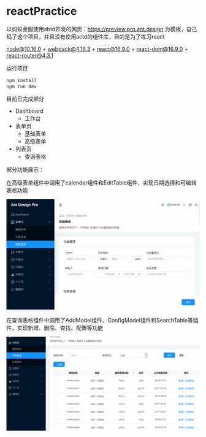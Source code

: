 # reactPractice

以蚂蚁金服使用abtd开发的网页：https://preview.pro.ant.design 为模板，自己码了这个项目，并且没有使用actd的组件库，目的是为了练习react

node@10.16.0 + webpack@4.16.3 + react@16.9.0 + react-dom@16.9.0 + react-router@4.3.1

运行项目
```
npm install
npm run dev
```
目前已完成部分

 - Dashboard
   - 工作台
 - 表单页
   - 基础表单
   - 高级表单
 - 列表页
   - 查询表格
  
 部分功能展示：
 
 在高级表单组件中调用了calendar组件和EditTable组件，实现日期选择和可编辑表格功能
 
 ![image](https://github.com/jianzi930/reactPractice/raw/master/GIF1.gif) 
 
  在查询表格组件中调用了AddModel组件、ConfigModel组件和SearchTable等组件，实现新增、删除、查找、配置等功能
 
 ![image](https://github.com/jianzi930/reactPractice/raw/master/GIF2.gif) 

